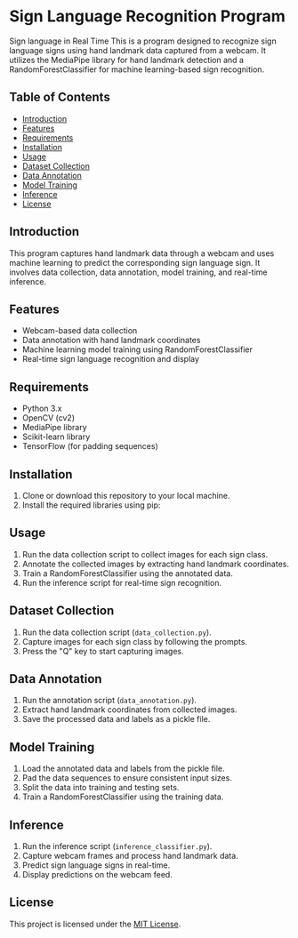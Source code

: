 # Sign Language Recognition Program
Sign language in Real Time 
This is a program designed to recognize sign language signs using hand landmark data captured from a webcam. It utilizes the MediaPipe library for hand landmark detection and a RandomForestClassifier for machine learning-based sign recognition.

## Table of Contents

- [Introduction](#introduction)
- [Features](#features)
- [Requirements](#requirements)
- [Installation](#installation)
- [Usage](#usage)
- [Dataset Collection](#dataset-collection)
- [Data Annotation](#data-annotation)
- [Model Training](#model-training)
- [Inference](#inference)
- [License](#license)

## Introduction

This program captures hand landmark data through a webcam and uses machine learning to predict the corresponding sign language sign. It involves data collection, data annotation, model training, and real-time inference.

## Features

- Webcam-based data collection
- Data annotation with hand landmark coordinates
- Machine learning model training using RandomForestClassifier
- Real-time sign language recognition and display

## Requirements

- Python 3.x
- OpenCV (cv2)
- MediaPipe library
- Scikit-learn library
- TensorFlow (for padding sequences)

## Installation

1. Clone or download this repository to your local machine.
2. Install the required libraries using pip:


## Usage

1. Run the data collection script to collect images for each sign class.
2. Annotate the collected images by extracting hand landmark coordinates.
3. Train a RandomForestClassifier using the annotated data.
4. Run the inference script for real-time sign recognition.

## Dataset Collection

1. Run the data collection script (`data_collection.py`).
2. Capture images for each sign class by following the prompts.
3. Press the "Q" key to start capturing images.

## Data Annotation

1. Run the annotation script (`data_annotation.py`).
2. Extract hand landmark coordinates from collected images.
3. Save the processed data and labels as a pickle file.

## Model Training

1. Load the annotated data and labels from the pickle file.
2. Pad the data sequences to ensure consistent input sizes.
3. Split the data into training and testing sets.
4. Train a RandomForestClassifier using the training data.

## Inference

1. Run the inference script (`inference_classifier.py`).
2. Capture webcam frames and process hand landmark data.
3. Predict sign language signs in real-time.
4. Display predictions on the webcam feed.

## License

This project is licensed under the [MIT License](LICENSE).
